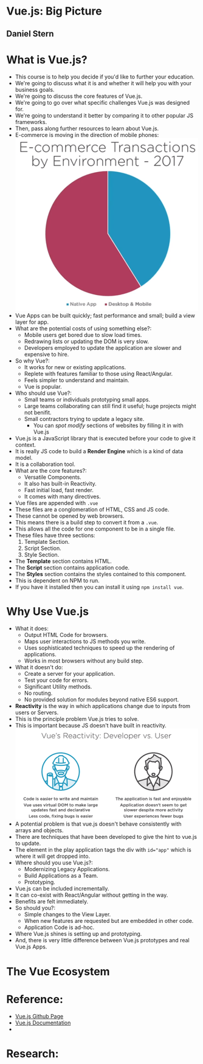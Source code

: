 # Vue.js: Big Picture
## Daniel Stern

# What is Vue.js?
- This course is to help you decide if you'd like to further your education.
- We're going to discuss what it is and whether it will help you with your business goals.
- We're going to discuss the core features of Vue.js.
- We're going to go over what specific challenges Vue.js was designed for.
- We're going to understand it better by comparing it to other popular JS frameworks.
- Then, pass along further resources to learn about Vue.js.
- E-commerce is moving in the direction of mobile phones:
![Native Apps vs Desktop/Mobile](images/e-commerce-transactions.png)
- Vue Apps can be built quickly; fast performance and small; build a view layer for app.
- What are the potential costs of using something else?:
  * Mobile users get bored due to slow load times.
  * Redrawing lists or updating the DOM is very slow.
  * Developers employed to update the application are slower and expensive to hire.
- So why Vue?:
  * It works for new or existing applications.
  * Replete with features familiar to those using React/Angular.
  * Feels simpler to understand and maintain.
  * Vue is popular.
- Who should use Vue?:
  * Small teams or individuals prototyping small apps.
  * Large teams collaborating can still find it useful; huge projects might not benifit.
  * Small contractors trying to update a legacy site.
    * You can *spot modify* sections of websites by filling it in with Vue.js
- Vue.js is a JavaScript library that is executed before your code to give it context.
- It is really JS code to build a **Render Engine** which is a kind of data model.
- It is a collaboration tool.
- What are the core features?:
  * Versatile Components.
  * It also has built-in Reactivity.
  * Fast initial load, fast render.
  * It comes with many directives.
- Vue files are appended with `.vue`
- These files are a conglomeration of HTML, CSS and JS code.
- These cannot be opened by web browsers.
- This means there is a build step to convert it from a `.vue`.
- This allows all the code for one component to be in a single file.
- These files have three sections:
  1. Template Section.
  2. Script Section.
  3. Style Section.
- The **Template** section contains HTML.
- The **Script** section contains application code.
- The **Styles** section contains the styles contained to this component.
- This is dependent on NPM to run.
- If you have it installed then you can install it using `npm install vue`.


# Why Use Vue.js
- What it does:
  * Output HTML Code for browsers.
  * Maps user interactions to JS methods you write.
  * Uses sophisticated techniques to speed up the rendering of applications.
  * Works in most browsers without any build step.
- What it doesn't do:
  * Create a server for your application.
  * Test your code for errors.
  * Significant Utility methods.
  * No routing.
  * No provided solution for modules beyond native ES6 support.
- **Reactivity** is the way in which applications change due to inputs from users or Servers.
- This is the principle problem Vue.js tries to solve.
- This is important because JS doesn't have built in reactivity.
![Developers vs Users](images/vue-reactivity-user-vs-Devs.png)
- A potential problem is that vue.js doesn't behave consistently with arrays and objects.
- There are techniques that have been developed to give the hint to vue.js to update.
- The element in the play application tags the div with `id="app"` which is where it will get dropped into.
- Where should you use Vue.js?:
  * Modernizing Legacy Applications.
  * Build Applications as a Team.
  * Prototyping.
- Vue.js can be included incrementally.
- It can co-exist with React/Angular without getting in the way.
- Benefits are felt immediately.
- So should you?:
  * Simple changes to the View Layer.
  * When new features are requested but are embedded in other code.
  * Application Code is ad-hoc.
- Where Vue.js shines is setting up and prototyping.
- And, there is very little difference between Vue.js prototypes and real Vue.js Apps.


# The Vue Ecosystem


# Reference:
- [Vue.js Github Page](https://github.com/vuejs/vue)
- [Vue.js Documentation](https://vuejs.org)
-


# Research:
